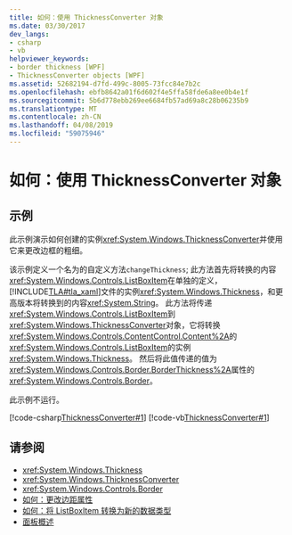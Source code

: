 ```yaml
---
title: 如何：使用 ThicknessConverter 对象
ms.date: 03/30/2017
dev_langs:
- csharp
- vb
helpviewer_keywords:
- border thickness [WPF]
- ThicknessConverter objects [WPF]
ms.assetid: 52682194-d7fd-499c-8005-73fcc84e7b2c
ms.openlocfilehash: ebfb8642a01f6d602f4e5ffa58fde6a8ee0b4e1f
ms.sourcegitcommit: 5b6d778ebb269ee6684fb57ad69a8c28b06235b9
ms.translationtype: MT
ms.contentlocale: zh-CN
ms.lasthandoff: 04/08/2019
ms.locfileid: "59075946"
---
```

# <a name="how-to-use-a-thicknessconverter-object"></a>如何：使用 ThicknessConverter 对象
## <a name="example"></a>示例  
 此示例演示如何创建的实例<xref:System.Windows.ThicknessConverter>并使用它来更改边框的粗细。  
  
 该示例定义一个名为的自定义方法`changeThickness`; 此方法首先将转换的内容<xref:System.Windows.Controls.ListBoxItem>在单独的定义，[!INCLUDE[TLA#tla_xaml](../../../../includes/tlasharptla-xaml-md.md)]文件的实例<xref:System.Windows.Thickness>，和更高版本将转换到的内容<xref:System.String>。 此方法将传递<xref:System.Windows.Controls.ListBoxItem>到<xref:System.Windows.ThicknessConverter>对象，它将转换<xref:System.Windows.Controls.ContentControl.Content%2A>的<xref:System.Windows.Controls.ListBoxItem>的实例<xref:System.Windows.Thickness>。 然后将此值传递的值为<xref:System.Windows.Controls.Border.BorderThickness%2A>属性的<xref:System.Windows.Controls.Border>。  
  
 此示例不运行。  
  
 [!code-csharp[ThicknessConverter#1](~/samples/snippets/csharp/VS_Snippets_Wpf/ThicknessConverter/CSharp/Window1.xaml.cs#1)]
 [!code-vb[ThicknessConverter#1](~/samples/snippets/visualbasic/VS_Snippets_Wpf/ThicknessConverter/VisualBasic/Window1.xaml.vb#1)]  
  
## <a name="see-also"></a>请参阅

- <xref:System.Windows.Thickness>
- <xref:System.Windows.ThicknessConverter>
- <xref:System.Windows.Controls.Border>
- [如何：更改边距属性](https://docs.microsoft.com/previous-versions/dotnet/netframework-3.5/ms750561(v=vs.90))
- [如何：将 ListBoxItem 转换为新的数据类型](https://docs.microsoft.com/previous-versions/dotnet/netframework-3.5/ms749147(v=vs.90))
- [面板概述](../controls/panels-overview.md)
